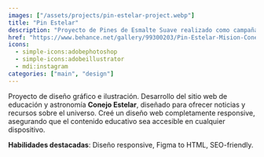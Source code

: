 ```yaml
---
images: ["/assets/projects/pin-estelar-project.webp"]
title: "Pin Estelar"
description: "Proyecto de Pines de Esmalte Suave realizado como campaña de Crowdfunding en la plataforma de Kickstarter."
href: "https://www.behance.net/gallery/99300203/Pin-Estelar-Mision-Conejo-Estelar"
icons:
  - simple-icons:adobephotoshop
  - simple-icons:adobeillustrator
  - mdi:instagram
categories: ["main", "design"]
---
```


Proyecto de diseño gráfico e ilustración. Desarrollo del sitio web de educación y astronomía **Conejo Estelar**, diseñado para ofrecer noticias y recursos sobre el universo. Creé un diseño web completamente responsive, asegurando que el contenido educativo sea accesible en cualquier dispositivo.

**Habilidades destacadas**: Diseño responsive, Figma to HTML, SEO-friendly.
